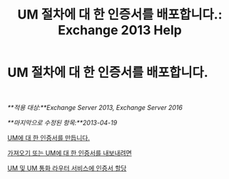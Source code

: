 ﻿---
title: 'UM 절차에 대 한 인증서를 배포합니다.: Exchange 2013 Help'
TOCTitle: UM 절차에 대 한 인증서를 배포합니다.
ms:assetid: 21631c68-86ad-4f00-a1eb-dcc2758f6bf0
ms:mtpsurl: https://technet.microsoft.com/ko-kr/library/Dn205139(v=EXCHG.150)
ms:contentKeyID: 54651809
ms.date: 05/22/2018
mtps_version: v=EXCHG.150
ms.translationtype: MT
---

# UM 절차에 대 한 인증서를 배포합니다.

 

_**적용 대상:**Exchange Server 2013, Exchange Server 2016_

_**마지막으로 수정된 항목:**2013-04-19_

[UM에 대 한 인증서를 만듭니다.](create-certificates-for-um-exchange-2013-help.md)

[가져오기 또는 UM에 대 한 인증서를 내보내려면](import-or-export-certificates-for-um-exchange-2013-help.md)

[UM 및 UM 통화 라우터 서비스에 인증서 할당](assign-a-certificate-to-the-um-and-um-call-router-services-exchange-2013-help.md)

